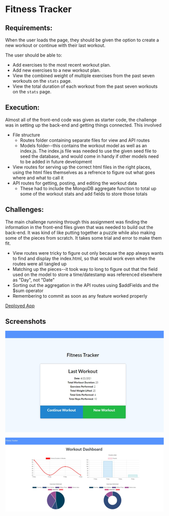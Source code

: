 # Fitness Tracker

## Requirements:
When the user loads the page, they should be given the option to create a new workout or continue with their last workout.
  
The user should be able to:  
  
- Add exercises to the most recent workout plan.
- Add new exercises to a new workout plan.
- View the combined weight of multiple exercises from the past seven workouts on the `stats` page.
- View the total duration of each workout from the past seven workouts on the `stats` page.

## Execution:
Almost all of the front-end code was given as starter code, the challenge was in setting up the back-end and getting things connected. This involved
- File structure
    * Routes folder containing separate files for view and API routes
    * Models folder--this contains the workout model as well as an index.js. The index.js file was needed to use the given seed file to seed the database, and would come in handy if other models need to be added in future development
- View routes for serving up the correct html files in the right places, using the html files themselves as a refrence to figure out what goes where and what to call it
- API routes for getting, posting, and editing the workout data
    * These had to include the MongoDB aggregate function to total up some of the workout stats and add fields to store those totals

## Challenges:
The main challenge running through this assignment was finding the information in the front-end files given that was needed to build out the back-end. It was kind of like putting together a puzzle while also making some of the pieces from scratch. It takes some trial and error to make them fit.
- View routes were tricky to figure out only because the app always wants to find and display the index.html, so that would work even when the routes were all tangled up
- Matching up the pieces--it took way to long to figure out that the field used on the model to store a time/datestamp was referenced elsewhere as "Day", not "Date"
- Sorting out the aggregation in the API routes using $addFields and the $sum operator 
- Remembering to commit as soon as any feature worked properly

[Deployed App](https://calm-lake-23955.herokuapp.com/)

## Screenshots
![screenshot of main page displaying last workout info](./assets/Screenshot1.jpg)  

![screenshot of all workout data displayed on dashboard](./assets/Screenshot2.jpg)